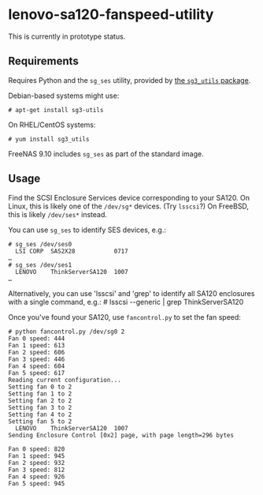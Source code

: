 # lenovo-sa120-fanspeed-utility

This is currently in prototype status.

## Requirements

Requires Python and the `sg_ses` utility, provided by [the `sg3_utils` package](http://sg.danny.cz/sg/sg3_utils.html).

Debian-based systems might use:

    # apt-get install sg3-utils

On RHEL/CentOS systems:

    # yum install sg3_utils

FreeNAS 9.10 includes `sg_ses` as part of the standard image.

## Usage

Find the SCSI Enclosure Services device corresponding to your SA120. On Linux, this is likely one of the `/dev/sg*` devices. (Try `lsscsi`?) On FreeBSD, this is likely `/dev/ses*` instead.

You can use `sg_ses` to identify SES devices, e.g.:

    # sg_ses /dev/ses0
      LSI CORP  SAS2X28           0717
    …
    # sg_ses /dev/ses1
      LENOVO    ThinkServerSA120  1007
    …
Alternatively, you can use 'lsscsi' and 'grep' to identify all SA120 enclosures with a single command, e.g.:
    # lsscsi --generic | grep ThinkServerSA120

Once you've found your SA120, use `fancontrol.py` to set the fan speed:

    # python fancontrol.py /dev/sg0 2
    Fan 0 speed: 444
    Fan 1 speed: 613
    Fan 2 speed: 606
    Fan 3 speed: 446
    Fan 4 speed: 604
    Fan 5 speed: 617
    Reading current configuration...
    Setting fan 0 to 2
    Setting fan 1 to 2
    Setting fan 2 to 2
    Setting fan 3 to 2
    Setting fan 4 to 2
    Setting fan 5 to 2
      LENOVO    ThinkServerSA120  1007
    Sending Enclosure Control [0x2] page, with page length=296 bytes

    Fan 0 speed: 820
    Fan 1 speed: 945
    Fan 2 speed: 932
    Fan 3 speed: 812
    Fan 4 speed: 926
    Fan 5 speed: 945
